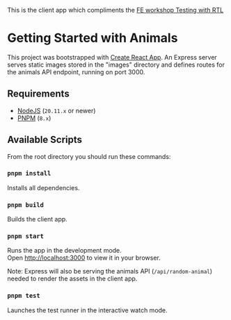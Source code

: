 This is the client app which compliments the [FE workshop Testing with RTL ](https://github.com/ITV/fe-workshops/blob/master/testing-with-rtl/)

# Getting Started with Animals

This project was bootstrapped with [Create React App](https://github.com/facebook/create-react-app).
An Express server serves static images stored in the "images" directory and defines routes for the animals API endpoint, running on port 3000.

## Requirements

- [NodeJS](https://nodejs.org/en/) (`20.11.x` or newer)
- [PNPM](https://pnpm.io) (`8.x`)

## Available Scripts

From the root directory you should run these commands:

### `pnpm install`

Installs all dependencies.

### `pnpm build`

Builds the client app.

### `pnpm start`

Runs the app in the development mode.\
Open [http://localhost:3000](http://localhost:3000) to view it in your browser.

Note: Express will also be serving the animals API (`/api/random-animal`) needed to render the assets in the client app.

### `pnpm test`

Launches the test runner in the interactive watch mode.
